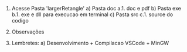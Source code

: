 1. Acesse Pasta 'largerRetangle'
    a) Pasta doc
       a.1. doc e pdf
    b) Pasta exe
       b.1. exe e dll para execucao em terminal
    c) Pasta src
       c.1. source do codigo

2. Observações
3. Lembretes:
    a) Desenvolvimento + Compilacao
       VSCode + MinGW
   
   
